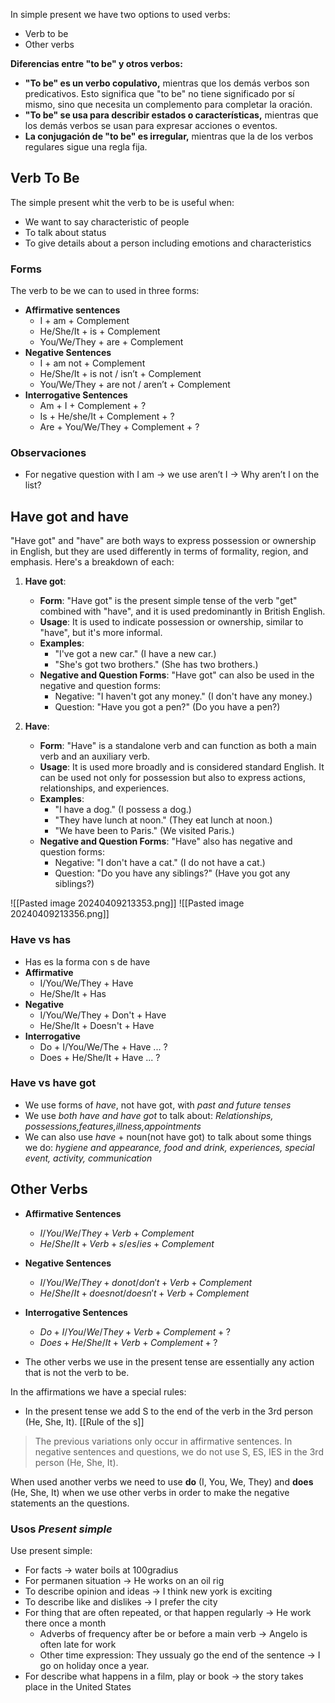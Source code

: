 In simple present we have two options to used verbs:
- Verb to be
- Other verbs

**Diferencias entre "to be" y otros verbos:**
- **"To be" es un verbo copulativo,** mientras que los demás verbos son predicativos. Esto significa que "to be" no tiene significado por sí mismo, sino que necesita un complemento para completar la oración.
- **"To be" se usa para describir estados o características,** mientras que los demás verbos se usan para expresar acciones o eventos.
- **La conjugación de "to be" es irregular,** mientras que la de los verbos regulares sigue una regla fija.

## Verb To Be

The simple present whit the verb to be is useful when:
- We want to say characteristic of people
- To talk about status
- To give details about a person including emotions and characteristics

### Forms
The verb to be we can to used in three forms:

- **Affirmative sentences**
    - I + am + Complement
    - He/She/It + is + Complement
    - You/We/They + are + Complement
- **Negative Sentences**
    - I + am not + Complement
    - He/She/It + is not / isn’t + Complement
    - You/We/They + are not / aren’t + Complement
- **Interrogative Sentences**
    - Am + I + Complement + ?
    - Is + He/she/It + Complement + ?
    - Are + You/We/They + Complement + ?

### Observaciones
- For negative question with I am → we use aren’t I → Why aren’t I on the list?

## Have got and have
"Have got" and "have" are both ways to express possession or ownership in English, but they are used differently in terms of formality, region, and emphasis. Here's a breakdown of each:

1. **Have got**:
   - **Form**: "Have got" is the present simple tense of the verb "get" combined with "have", and it is used predominantly in British English.
   - **Usage**: It is used to indicate possession or ownership, similar to "have", but it's more informal.
   - **Examples**:
     - "I've got a new car." (I have a new car.)
     - "She's got two brothers." (She has two brothers.)
   - **Negative and Question Forms**: "Have got" can also be used in the negative and question forms:
     - Negative: "I haven't got any money." (I don't have any money.)
     - Question: "Have you got a pen?" (Do you have a pen?)

2. **Have**:
   - **Form**: "Have" is a standalone verb and can function as both a main verb and an auxiliary verb.
   - **Usage**: It is used more broadly and is considered standard English. It can be used not only for possession but also to express actions, relationships, and experiences.
   - **Examples**:
     - "I have a dog." (I possess a dog.)
     - "They have lunch at noon." (They eat lunch at noon.)
     - "We have been to Paris." (We visited Paris.)
   - **Negative and Question Forms**: "Have" also has negative and question forms:
     - Negative: "I don't have a cat." (I do not have a cat.)
     - Question: "Do you have any siblings?" (Have you got any siblings?)

![[Pasted image 20240409213353.png]]
![[Pasted image 20240409213356.png]]



### Have vs has
- Has es la forma con s de have
- **Affirmative**
    - I/You/We/They + Have
    - He/She/It + Has
- **Negative**
    - I/You/We/They + Don't + Have
    - He/She/It + Doesn't + Have
- **Interrogative**
    - Do + I/You/We/The + Have ... ?
    - Does + He/She/It + Have ... ?

### Have vs have got
- We use forms of *have*, not have got, with *past and future tenses*
- We use *both have and have got* to talk about: *Relationships, possessions,features,illness,appointments*
- We can also use *have* + noun(not have got) to talk about some things we do: *hygiene and appearance, food and drink, experiences, special event, activity, communication*


## Other Verbs
- **Affirmative Sentences**
    - $I/You/We/They + Verb + Complement$
    - $He/She/It + Verb + s/es/ies + Complement$
- **Negative Sentences**
    - $I/You/We/They + do not / don't + Verb + Complement$
    - $He/She/It + does not / doesn't + Verb + Complement$
- **Interrogative Sentences**
    - $Do + I/You/We/They+ Verb + Complement + ?$
    - $Does + He/She/It + Verb + Complement + ?$

- The other verbs we use in the present tense are essentially any action that is not the verb to be.

In the affirmations we have a special rules:

- In the present tense we add S to the end of the verb in the 3rd person (He, She, It). [[Rule of the s]]
        

> The previous variations only occur in affirmative sentences. In negative sentences and questions, we do not use S, ES, IES in the 3rd person (He, She, It).

When used another verbs we need to use **do** (I, You, We, They) and **does** (He, She, It) when we use other verbs in order to make the negative statements an the questions.




### Usos *Present simple*
Use present simple:
- For facts →  water boils at 100gradius
- For permanen situation → He works on an oil rig
- To describe opinion and ideas → I think new york is exciting
- To describe like and dislikes → I prefer the city
- For thing that are often repeated, or that happen regularly → He work there once a month
	- Adverbs of frequency after be or before a main verb → Angelo is often late for work
	- Other time expression: They ussualy go the end of the sentence → I go on holiday once a year.
- For describe what happens in a film, play or book → the story takes place in the United States


